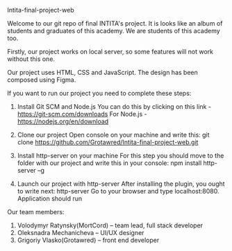 Intita-final-project-web

Welcome to our git repo of final INTITA's project. It is looks like an album of students and graduates of this academy. We are students of this academy too.

Firstly, our project works on local server, so some features will not work without this one.

Our project uses HTML, CSS and JavaScript. The design has been composed using Figma.

If you want to run our project you need to complete these steps:


1. Install Git SCM and Node.js
		You can do this by clicking on this link - https://git-scm.com/downloads For Node.js - https://nodejs.org/en/download

3. Clone our project
	Open console on your machine and write this:
	git clone https://github.com/Grotawred/Intita-final-project-web.git

4. Install http-server on your machine
		For this step you should move to the folder with our 		project and write this in your console:
		npm install http-server –g
	
5. Launch our project with http-server
	After installing the plugin, you ought to write next:
	http-server
	Go to your browser and type localhost:8080.
	Application should run

Our team members:
1. Volodymyr Ratynsky(MortCord) – team lead, full stack developer
2. Oleksnadra Mechanicheva – UI/UX designer
3. Grigoriy Vlasko(Grotawred) – front end developer




